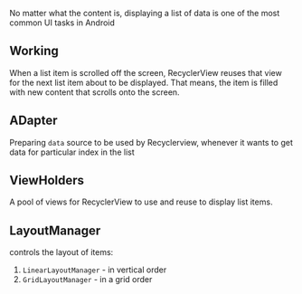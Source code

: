 
No matter what the content is, displaying a list of data is one of the most common UI tasks in Android

## Working

When a list item is scrolled off the screen, RecyclerView reuses that view for the next list item about to be displayed. That means, the item is filled with new content that scrolls onto the screen.

## ADapter

Preparing `data` source to be used by Recyclerview, whenever it wants to get data for particular index in the list

## ViewHolders

A pool of views for RecyclerView to use and reuse to display list items.

## LayoutManager

controls the layout of items: 
1. `LinearLayoutManager` - in vertical order
2. `GridLayoutManager` - in a grid order

